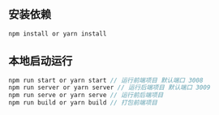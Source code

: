 ## 安装依赖

```javascript
npm install or yarn install
```

## 本地启动运行

```javascript
npm run start or yarn start // 运行前端项目 默认端口 3008
npm run server or yarn server // 运行后端项目 默认端口 3009
npm run serve or yarn serve // 运行前后端项目
npm run build or yarn build // 打包前端项目
```


